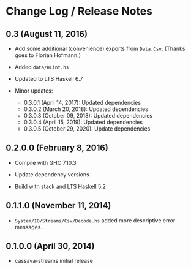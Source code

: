 # Change Log / Release Notes

## 0.3 (August 11, 2016)

  * Add some additional (convenience) exports from `Data.Csv`. (Thanks
    goes to Florian Hofmann.)

  * Added `data/HLint.hs`

  * Updated to LTS Haskell 6.7

  * Minor updates:

    - 0.3.0.1 (April 14, 2017): Updated dependencies
    - 0.3.0.2 (March 20, 2018): Updated dependencies
    - 0.3.0.3 (October 09, 2018): Updated dependencies
    - 0.3.0.4 (April 15, 2019): Updated dependencies
    - 0.3.0.5 (October 29, 2020): Update dependencies

## 0.2.0.0 (February 8, 2016)

  * Compile with GHC 7.10.3

  * Update dependency versions

  * Build with stack and LTS Haskell 5.2

## 0.1.1.0 (November 11, 2014)

  * `System/IO/Streams/Csv/Decode.hs` added more descriptive error messages.

## 0.1.0.0 (April 30, 2014)

  * cassava-streams initial release
